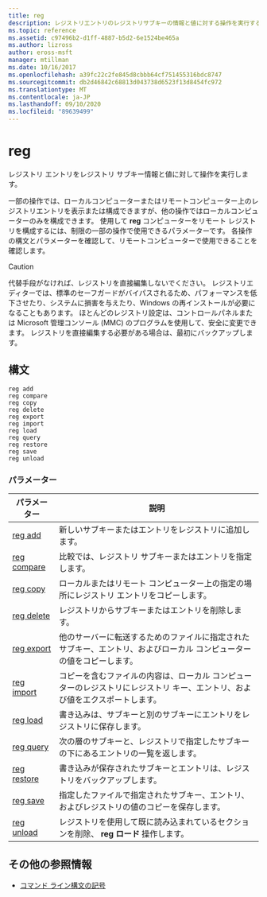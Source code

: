 ```yaml
---
title: reg
description: レジストリエントリのレジストリサブキーの情報と値に対する操作を実行する reg コマンドのリファレンス記事です。
ms.topic: reference
ms.assetid: c97496b2-d1ff-4887-b5d2-6e1524be465a
ms.author: lizross
author: eross-msft
manager: mtillman
ms.date: 10/16/2017
ms.openlocfilehash: a39fc22c2fe845d8cbbb64cf751455316bdc8747
ms.sourcegitcommit: db2d46842c68813d043738d6523f13d8454fc972
ms.translationtype: MT
ms.contentlocale: ja-JP
ms.lasthandoff: 09/10/2020
ms.locfileid: "89639499"
---
```

# <a name="reg"></a>reg

レジストリ エントリをレジストリ サブキー情報と値に対して操作を実行します。

一部の操作では、ローカルコンピューターまたはリモートコンピューター上のレジストリエントリを表示または構成できますが、他の操作ではローカルコンピューターのみを構成できます。 使用して **reg** コンピューターをリモート レジストリを構成するには、制限の一部の操作で使用できるパラメーターです。 各操作の構文とパラメーターを確認して、リモートコンピューターで使用できることを確認します。

> [!CAUTION]
> 代替手段がなければ、レジストリを直接編集しないでください。 レジストリエディターでは、標準のセーフガードがバイパスされるため、パフォーマンスを低下させたり、システムに損害を与えたり、Windows の再インストールが必要になることもあります。 ほとんどのレジストリ設定は、コントロールパネルまたは Microsoft 管理コンソール (MMC) のプログラムを使用して、安全に変更できます。 レジストリを直接編集する必要がある場合は、最初にバックアップします。

## <a name="syntax"></a>構文

```
reg add
reg compare
reg copy
reg delete
reg export
reg import
reg load
reg query
reg restore
reg save
reg unload
```

### <a name="parameters"></a>パラメーター

| パラメーター | 説明 |
|--|--|
| [reg add](reg-add.md) | 新しいサブキーまたはエントリをレジストリに追加します。 |
| [reg compare](reg-compare.md) | 比較では、レジストリ サブキーまたはエントリを指定します。 |
| [reg copy](reg-copy.md) | ローカルまたはリモート コンピューター上の指定の場所にレジストリ エントリをコピーします。 |
| [reg delete](reg-delete.md) | レジストリからサブキーまたはエントリを削除します。 |
| [reg export](reg-export.md) | 他のサーバーに転送するためのファイルに指定されたサブキー、エントリ、およびローカル コンピューターの値をコピーします。 |
| [reg import](reg-import.md) | コピーを含むファイルの内容は、ローカル コンピューターのレジストリにレジストリ キー、エントリ、および値をエクスポートします。 |
| [reg load](reg-load.md) | 書き込みは、サブキーと別のサブキーにエントリをレジストリに保存します。 |
| [reg query](reg-query.md) | 次の層のサブキーと、レジストリで指定したサブキーの下にあるエントリの一覧を返します。 |
| [reg restore](reg-restore.md) | 書き込みが保存されたサブキーとエントリは、レジストリをバックアップします。 |
| [reg save](reg-save.md) | 指定したファイルで指定されたサブキー、エントリ、およびレジストリの値のコピーを保存します。 |
| [reg unload](reg-unload.md) | レジストリを使用して既に読み込まれているセクションを削除、 **reg ロード** 操作します。 |

## <a name="additional-references"></a>その他の参照情報

- [コマンド ライン構文の記号](command-line-syntax-key.md)
